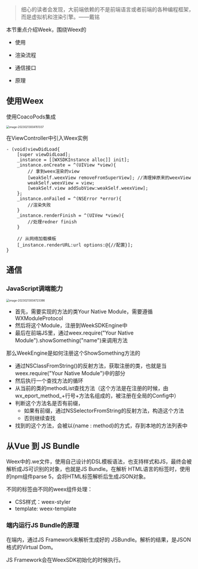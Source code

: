 > 细心的读者会发现，大前端依赖的不是前端语言或者前端的各种编程框架，而是虚拟机和渲染引擎。——戴铭

本节重点介绍Week，围绕Weex的

- 使用

- 渲染流程
- 通信接口
- 原理

## 使用Weex

使用CoacoPods集成

<img src="/Volumes/MacHD_M2/Users/pulinghao/Github/iOSLearn/动态化/动态化Weex.assets/image-20230213004151337.png" alt="image-20230213004151337" style="zoom:50%;" />

在ViewController中引入Weex实例

```
- (void)viewDidLoad{
	[super viewDidLoad];
	_instance = [[WXSDKInstance alloc]] init];
	_instance.onCreate = ^(UIView *view){
		// 拿到weex渲染的view
		[weakSelf.weexView removeFromSuperView]; //清理掉原来的weexView
		weakSelf.weexView = view;
		[weakSelf.view addSubView:weakSelf.weexView];
	};
	_instance.onFailed = ^(NSError *error){
		//渲染失败
	}
	_instance.renderFinish = ^(UIVew *view){
		//处理redner finish
	}
	
	// 从网络加载模板
	[_instance.renderURL:url options:@{//配置}];
}
```



## 通信

### JavaScript调端能力

<img src="/Volumes/MacHD_M2/Users/pulinghao/Github/iOSLearn/动态化/动态化Weex.assets/image-20230213004723386.png" alt="image-20230213004723386" style="zoom:50%;" />

- 首先，需要实现的方法的类Your Native Module，需要遵循WXModuleProtocol
- 然后将这个Module，注册到WeekSDKEngine中
- 最后在前端JS里，通过weex.require("Your Native Module").showSomething("name")来调用方法

那么WeekEngine是如何注册这个ShowSomething方法的

- 通过NSClassFromString()的反射方法，获取注册的类，也就是当weex.require("Your Native Module")中的部分
-  然后执行一个查找方法的循环
  - 从当前的类的methodList查找方法（这个方法是在注册的时候，由wx_eport_method_+行号+方法名组成的，被注册在全局的Config中）
  - 判断这个方法名是否有前缀，
    - 如果有前缀，通过NSSelectorFromString的反射方法，构造这个方法
    - 否则继续查找
  - 找到的这个方法，会被以{name : method}的方式，存到本地的方法列表中



## 从Vue 到 JS Bundle

Weex中的.we文件，使用自己设计的DSL模板语法，也支持样式和JS，最终会被解析成JS可识别的对象，也就是JS Bundle。在解析 HTML语言的标签时，使用的npm组件parse 5，会将HTML标签解析后生成JSON对象。

不同的标签由不同的weex组件处理：

- CSS样式：weex-styler
- template: weex-template

### 端内运行JS Bundle的原理

在端内，通过JS Framework来解析生成好的 JSBundle。解析的结果，是JSON格式的Virtual Dom。

JS Framework会在WeexSDK初始化的时候执行。


